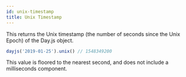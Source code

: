 ```yaml
---
id: unix-timestamp
title: Unix Timestamp
---
```


This returns the Unix timestamp (the number of seconds since the Unix Epoch) of the Day.js object.

```js
dayjs('2019-01-25').unix() // 1548349200
```

This value is floored to the nearest second, and does not include a milliseconds component.
